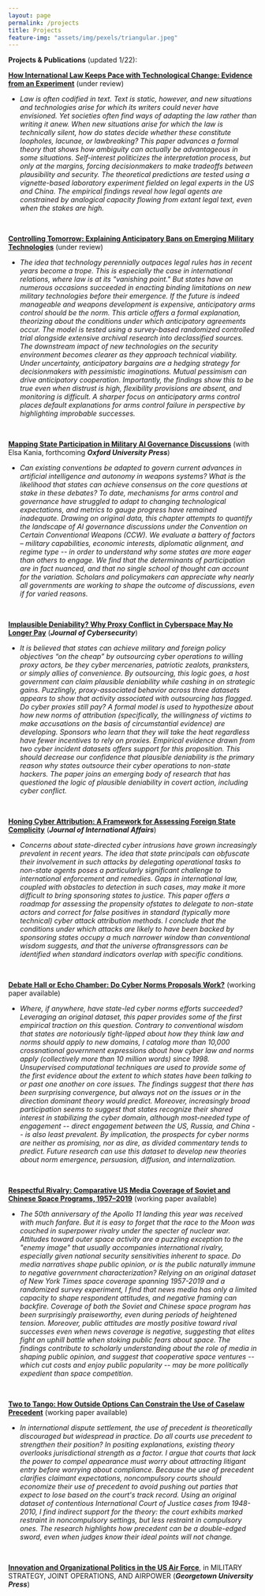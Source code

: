 ```yaml
---
layout: page
permalink: /projects
title: Projects
feature-img: "assets/img/pexels/triangular.jpeg"
---
```





<b>Projects & Publications</b> (updated 1/22):



<a style="font-weight:bold" href="https://papers.ssrn.com/sol3/papers.cfm?abstract_id=3684991">How International Law Keeps Pace with Technological Change: Evidence from an Experiment</a> (under review)
<ul>
	<li><i>Law is often codified in text. Text is static, however, and new situations and technologies arise for which its writers could never have envisioned. Yet societies often find ways of adapting the law rather than writing it anew. When new situations arise for which the law is technically silent, how do states decide whether these constitute loopholes, lacunae, or lawbreaking? This paper advances a formal theory that shows how ambiguity can actually be advantageous in some situations. Self-interest politicizes the interpretation process, but only at the margins, forcing decisionmakers to make tradeoffs between plausibility and security. The theoretical predictions are tested using a vignette-based laboratory experiment fielded on legal experts in the US and China. The empirical findings reveal how legal agents are constrained by analogical capacity flowing from extant legal text, even when the stakes are high.</i></li>
</ul><br>

<a style="font-weight:bold" href="http://dx.doi.org/10.2139/ssrn.3423080">Controlling Tomorrow: Explaining Anticipatory Bans on Emerging Military Technologies</a> (under review)
<ul>
	<li><i>The idea that technology perennially outpaces legal rules has in recent years become a trope. This is especially the case in international relations, where law is at its "vanishing point." But states have on numerous occasions succeeded in enacting binding limitations on new military technologies before their emergence. If the future is indeed manageable and weapons development is expensive, anticipatory arms control should be the norm. This article offers a formal explanation, theorizing about the conditions under which anticipatory agreements occur. The model is tested using a survey-based randomized controlled trial alongside extensive archival research into declassified sources. The downstream impact of new technologies on the security environment becomes clearer as they approach technical viability. Under uncertainty, anticipatory bargains are a hedging strategy for decisionmakers with pessimistic imaginations. Mutual pessimism can drive anticipatory cooperation. Importantly, the findings show this to be true even when distrust is high, flexibility provisions are absent, and monitoring is difficult. A sharper focus on anticipatory arms control places default explanations for arms control failure in perspective by highlighting improbable successes.</i></li>
</ul><br>



<a style="font-weight:bold" href="https://papers.ssrn.com/sol3/papers.cfm?abstract_id=4038982">Mapping State Participation in Military AI Governance Discussions</a> (with Elsa Kania, forthcoming <i><b>Oxford University Press</b></i>)
<ul>
	<li><i>Can existing conventions be adapted to govern current advances in artificial intelligence and autonomy in weapons systems? What is the likelihood that states can achieve consensus on the core questions at stake in these debates? To date, mechanisms for arms control and governance have struggled to adapt to changing technological expectations, and metrics to gauge progress have remained inadequate. Drawing on original data, this chapter attempts to quantify the landscape of AI governance discussions under the Convention on Certain Conventional Weapons (CCW). We evaluate a battery of factors – military capabilities, economic interests, diplomatic alignment, and regime type -- in order to understand why some states are more eager than others to engage. We find that the determinants of participation are in fact nuanced, and that no single school of thought can account for the variation. Scholars and policymakers can appreciate why nearly all governments are working to shape the outcome of discussions, even if for varied reasons.</i></li>
</ul><br>


<a style="font-weight:bold" href="https://papers.ssrn.com/sol3/papers.cfm?abstract_id=3611582">Implausible Deniability? Why Proxy Conflict in Cyberspace May No Longer Pay</a> (<i><b>Journal of Cybersecurity</b></i>)
<ul>
	<li><i>It is believed that states can achieve military and foreign policy objectives “on the cheap” by outsourcing cyber operations to willing proxy actors, be they cyber mercenaries, patriotic zealots, pranksters, or simply allies of convenience. By outsourcing, this logic goes, a host government can claim plausible deniability while cashing in on strategic gains. Puzzlingly, proxy-associated behavior across three datasets appears to show that activity associated with outsourcing has flagged. Do cyber proxies still pay? A formal model is used to hypothesize about how new norms of attribution (specifically, the willingness of victims to make accusations on the basis of circumstantial evidence) are developing. Sponsors who learn that they will take the heat regardless have fewer incentives to rely on proxies. Empirical evidence drawn from two cyber incident datasets offers support for this proposition. This should decrease our confidence that plausible deniability is the primary reason why states outsource their cyber operations to non-state hackers. The paper joins an emerging body of research that has questioned the logic of plausible deniability in covert action, including cyber conflict.</i></li>
</ul><br>


<a style="font-weight:bold" href="https://www.jstor.org/stable/90012607?seq=1#metadata_info_tab_contents">Honing Cyber Attribution: A Framework for Assessing Foreign State Complicity</a> (<i><b>Journal of International Affairs</b></i>)
<ul>
	<li><i>Concerns about state-directed cyber intrusions have grown increasingly prevalent in recent years. The idea that state principals can obfuscate their involvement in such attacks by delegating operational tasks to non-state agents poses a particularly significant challenge to international enforcement and remedies. Gaps in international law, coupled with obstacles to detection in such cases, may make it more difficult to bring sponsoring states to justice. This paper offers a roadmap for assessing the propensity ofstates to delegate to non-state actors and correct for false positives in standard (typically more technical) cyber attack attribution methods. I conclude that the conditions under which attacks are likely to have been backed by sponsoring states occupy a much narrower window than conventional wisdom suggests, and that the universe oftransgressors can be identified when standard indicators overlap with specific conditions.</i></li>
</ul><br>

	
<a style="font-weight:bold" href="https://ssrn.com/abstract=3731163">Debate Hall or Echo Chamber: Do Cyber Norms Proposals Work?</a> (working paper available)
<ul>
	<li><i>Where, if anywhere, have state-led cyber norms efforts succeeded? Leveraging an original dataset, this paper provides some of the first empirical traction on this question. Contrary to conventional wisdom that states are notoriously tight-lipped about how they think law and norms should apply to new domains, I catalog more than 10,000 crossnational government expressions about how cyber law and norms apply (collectively more than 10 million words) since 1998. Unsupervised computational techniques are used to provide some of the first evidence about the extent to which states have been talking to or past one another on core issues. The findings suggest that there has been surprising convergence, but always not on the issues or in the direction dominant theory would predict. Moreover, increasingly broad participation seems to suggest that states recognize their shared interest in stabilizing the cyber domain, although most-needed type of engagement -- direct engagement between the US, Russia, and China -- is also least prevalent. By implication, the prospects for cyber norms are neither as promising, nor as dire, as divided commentary tends to predict. Future research can use this dataset to develop new theories about norm emergence, persuasion, diffusion, and internalization.</i></li>
</ul><br>


<a style="font-weight:bold" href="404">Respectful Rivalry: Comparative US Media Coverage of Soviet and Chinese Space Programs, 1957–2019</a> (working paper available)
<ul>
	<li><i>The 50th anniversary of the Apollo 11 landing this year was received with much fanfare. But it is easy to forget that the race to the Moon was couched in superpower rivalry under the specter of nuclear war. Attitudes toward outer space activity are a puzzling exception to the "enemy image" that usually accompanies international rivalry, especially given national security sensitivities inherent to space. Do media narratives shape public opinion, or is the public naturally immune to negative government characterization? Relying on an original dataset of New York Times space coverage spanning 1957-2019 and a randomized survey experiment, I find that news media has only a limited capacity to shape respondent attitudes, and negative framing can backfire. Coverage of both the Soviet and Chinese space program has been surprisingly praiseworthy, even during periods of heightened tension. Moreover, public attitudes are mostly positive toward rival successes even when news coverage is negative, suggesting that elites fight an uphill battle when stoking public fears about space. The findings contribute to scholarly understanding about the role of media in shaping public opinion, and suggest that cooperative space ventures -- which cut costs and enjoy public popularity -- may be more politically expedient than space competition.</i></li>
</ul><br>


<a style="font-weight:bold" href="404">Two to Tango: How Outside Options Can Constrain the Use of Caselaw Precedent</a> (working paper available)
<ul>
	<li><i>In international dispute settlement, the use of precedent is theoretically discouraged but widespread in practice. Do all courts use precedent to strengthen their position? In positing explanations, existing theory overlooks jurisdictional strength as a factor. I argue that courts that lack the power to compel appearance must worry about attracting litigant entry before worrying about compliance. Because the use of precedent clarifies claimant expectations, noncompulsory courts should economize their use of precedent to avoid pushing out parties that expect to lose based on the court's track record. Using an original dataset of contentious International Court of Justice cases from 1948-2010, I find indirect support for the theory: the court exhibits marked restraint in noncompulsory settings, but less restraint in compulsory ones. The research highlights how precedent can be a double-edged sword, even when judges know their ideal points will not change.</i></li>
</ul><br>


<a style="font-weight:bold" href="http://press.georgetown.edu/book/georgetown/military-strategy-joint-operations-and-airpower">Innovation and Organizational Politics in the US Air Force</a>, in MILITARY STRATEGY, JOINT OPERATIONS, AND AIRPOWER (<i><b>Georgetown University Press</b></i>)




